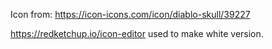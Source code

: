 Icon from: https://icon-icons.com/icon/diablo-skull/39227

https://redketchup.io/icon-editor used to make white version.
